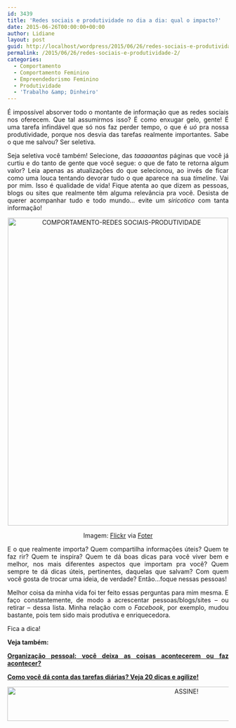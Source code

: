 ```yaml
---
id: 3439
title: 'Redes sociais e produtividade no dia a dia: qual o impacto?'
date: 2015-06-26T00:00:00+00:00
author: Lidiane
layout: post
guid: http://localhost/wordpress/2015/06/26/redes-sociais-e-produtividade-2/
permalink: /2015/06/26/redes-sociais-e-produtividade-2/
categories:
  - Comportamento
  - Comportamento Feminino
  - Empreendedorismo Feminino
  - Produtividade
  - 'Trabalho &amp; Dinheiro'
---
```

<p align="justify">
  É impossível absorver todo o montante de informação que as redes sociais nos oferecem. Que tal assumirmos isso? É como enxugar gelo, gente! É uma tarefa infindável que só nos faz perder tempo, o que é <em>uó</em> pra nossa produtividade, porque nos desvia das tarefas realmente importantes. Sabe o que me salvou? Ser seletiva.
</p>

<p align="justify">
  Seja seletiva você também! Selecione, das <em>taaaaantas</em> páginas que você já curtiu e do tanto de gente que você segue: o que de fato te retorna algum valor? Leia apenas as atualizações do que selecionou, ao invés de ficar como uma louca tentando devorar tudo o que aparece na sua <em>timeline</em>. Vai por mim. Isso é qualidade de vida! Fique atenta ao que dizem as pessoas, blogs ou sites que realmente têm alguma relevância pra você. Desista de querer acompanhar tudo e todo mundo… evite um <em>siricotico</em> com tanta informação!
</p>

<p align="center">
  <a href="http://www.trololodemulher.com.br/blog/wp-content/uploads/2015/06/COMPORTAMENTO-REDES-SOCIAIS-PRODUTIVIDADE.png"><img class="alignnone size-full wp-image-11063" src="http://www.trololodemulher.com.br/blog/wp-content/uploads/2015/06/COMPORTAMENTO-REDES-SOCIAIS-PRODUTIVIDADE.png" alt="COMPORTAMENTO-REDES SOCIAIS-PRODUTIVIDADE" width="502" height="701" /></a>
</p>

<p align="center">
  Imagem: <a href="https://www.flickr.com/photos/joebehr/4878042391/" target="_blank">Flickr</a> via <a href="http://foter.com/" target="_blank">Foter</a>
</p>

<p align="justify">
  E o que realmente importa? Quem compartilha informações úteis? Quem te faz rir? Quem te inspira? Quem te dá boas dicas para você viver bem e melhor, nos mais diferentes aspectos que importam pra você? Quem sempre te dá dicas úteis, pertinentes, daquelas que salvam? Com quem você gosta de trocar uma ideia, de verdade? Então…foque nessas pessoas!
</p>

<p align="justify">
  Melhor coisa da minha vida foi ter feito essas perguntas para mim mesma. E faço constantemente, de modo a acrescentar pessoas/blogs/sites – ou retirar – dessa lista. Minha relação com o <em>Facebook</em>, por exemplo, mudou bastante, pois tem sido mais produtiva e enriquecedora.
</p>

<p align="justify">
  Fica a dica!
</p>

<p align="justify">
  <strong>Veja também:</strong>
</p>

<p align="justify">
  <strong><a href="http://www.trololodemulher.com.br/2010/04/30/organizacao-pessoal/" target="_blank">Organização pessoal: você deixa as coisas acontecerem ou faz acontecer?</a></strong>
</p>

<p align="justify">
  <strong><a href="http://www.trololodemulher.com.br/2013/07/05/tarefas-domesticas/" target="_blank">Como você dá conta das tarefas diárias? Veja 20 dicas e agilize!</a></strong>
</p>

<p align="center">
  <a href="http://feedburner.google.com/fb/a/mailverify?uri=blogBichaFemea&loc=en_US" target="_blank"><img class="alignnone size-full wp-image-10439" src="http://www.trololodemulher.com.br/blog/wp-content/uploads/2014/09/ASSINE.png" alt="ASSINE!" width="800" height="78" /></a>
</p>

<p align="justify">
